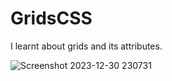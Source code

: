 # GridsCSS
I learnt about grids and its attributes.

 
![Screenshot 2023-12-30 230731](https://github.com/JapnoorHere/GridsCSS/assets/109523523/ef43af51-c18f-4227-9e44-e699c9b2f869)
